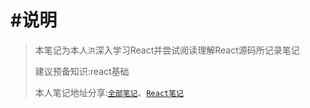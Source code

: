 # #说明

>本笔记为本人`洪`深入学习React并尝试阅读理解React源码所记录笔记
>
>建议预备知识:react基础
>
>本人笔记地址分享:[`全部笔记`](https://gitee.com/hongjilin/hongs-study-notes)、[`React笔记`](https://gitee.com/hongjilin/hongs-study-notes/tree/master/%E7%BC%96%E7%A8%8B_%E5%89%8D%E7%AB%AF%E5%BC%80%E5%8F%91%E5%AD%A6%E4%B9%A0%E7%AC%94%E8%AE%B0/React%E7%AC%94%E8%AE%B0)			


